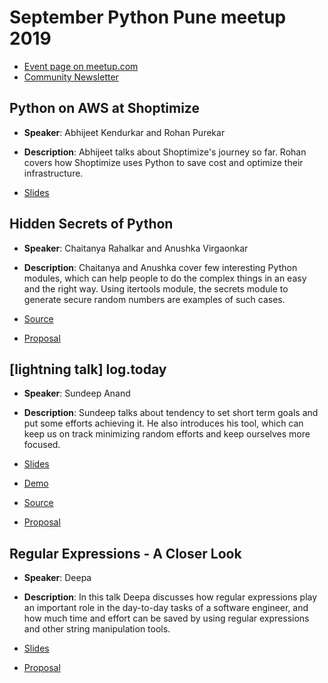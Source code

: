 # September Python Pune meetup 2019
  * [Event page on meetup.com](https://www.meetup.com/PythonPune/events/264944825/)
  * [Community Newsletter](./community_news.md)

## Python on AWS at Shoptimize
  * **Speaker**: Abhijeet Kendurkar and Rohan Purekar
  * **Description**: Abhijeet talks about Shoptimize's journey so
    far. Rohan covers how Shoptimize uses Python to save cost and
    optimize their infrastructure.

  * [Slides](https://drive.google.com/open?id=1Ce0NEV5n_XzUUOqcTF8y7ADTqvg_AbS6)

## Hidden Secrets of Python
  * **Speaker**: Chaitanya Rahalkar and Anushka Virgaonkar
  * **Description**: Chaitanya and Anushka cover few interesting
    Python modules, which can help people to do the complex things in
    an easy and the right way. Using itertools module, the secrets module to
    generate secure random numbers are examples of such cases.

  * [Source](https://bit.ly/python-meetups-sept)
  * [Proposal](https://github.com/pythonpune/meetup-talks/issues/44)

## [lightning talk] log.today
  * **Speaker**: Sundeep Anand
  * **Description**: Sundeep talks about tendency to set short term
    goals and put some efforts achieving it. He also introduces his
    tool, which can keep us on track minimizing random efforts and
    keep ourselves more focused.

  * [Slides](https://drive.google.com/file/d/1RF_p3YDBb15FD6E0fuv1QePToRGmD4vQ/view)
  * [Demo](https://youtu.be/IqMsb1ZTkBk)
  * [Source](https://github.com/sundeep-co-in/makegoalsdaily)
  * [Proposal](https://github.com/pythonpune/meetup-talks/issues/19)

## Regular Expressions - A Closer Look
  * **Speaker**: Deepa
  * **Description**: In this talk Deepa discusses how regular
    expressions play an important role in the day-to-day tasks of a
    software engineer, and how much time and effort can be saved by
    using regular expressions and other string manipulation tools.

  * [Slides](https://github.com/deepscbe/Presentations/raw/master/PythonPune_Sep_2019_Regular_Expressions.odp)
  * [Proposal](https://github.com/pythonpune/meetup-talks/issues/45)
